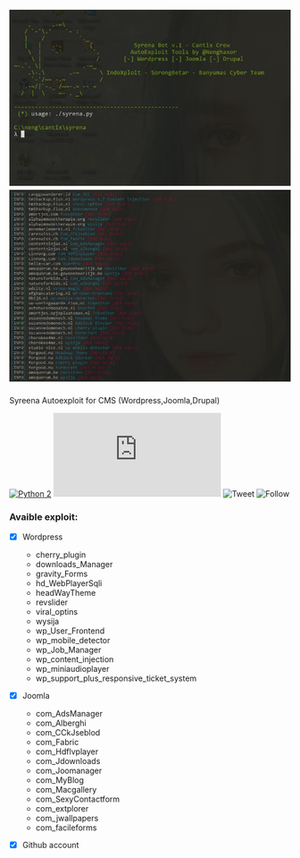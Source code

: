 <h1 align="center">
  <br>
  <a href="https://github.com/cantixcrew/Syreena"><img src="https://github.com/cantixcrew/Syreena/blob/main/img/Syreena_1.jpg" alt="Syreena"></a>
  <br>
  <img src="https://github.com/cantixcrew/Syreena/blob/main/img/Syreena_3.jpg" alt="Syreena">
</h1>

<div>
  <p>Syreena Autoexploit for CMS (Wordpress,Joomla,Drupal)</p>
</div>


[![Python 2](https://img.shields.io/badge/python-2.6-yellow.svg)](https://www.python.org/) 
![Size](https://img.shields.io/github/size/cantixcrew/Syreena/README.md)
![Tweet](https://img.shields.io/twitter/url?style=social&url=https%3A%2F%2Ftwitter.com%2Fcantixcr3w)
![Follow](https://img.shields.io/twitter/follow/nenghaxor?label=Follow&style=social)

### Avaible exploit:
- [x] Wordpress
  - cherry_plugin
  - downloads_Manager
  - gravity_Forms
  - hd_WebPlayerSqli
  - headWayTheme
  - revslider
  - viral_optins
  - wysija
  - wp_User_Frontend
  - wp_mobile_detector
  - wp_Job_Manager
  - wp_content_injection
  - wp_miniaudioplayer
  - wp_support_plus_responsive_ticket_system
  
- [x] Joomla
  - com_AdsManager
  - com_Alberghi
  - com_CCkJseblod
  - com_Fabric
  - com_Hdflvplayer
  - com_Jdownloads
  - com_Joomanager
  - com_MyBlog
  - com_Macgallery
  - com_SexyContactform
  - com_extplorer
  - com_jwallpapers
  - com_facileforms
  
- [x] Github account
